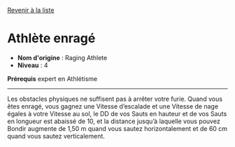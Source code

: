 [Revenir à la liste](..)

# Athlète enragé

 * **Nom d'origine** : Raging Athlete
 * **Niveau** : 4


<p><strong>Prérequis</strong> expert en Athlétisme</p>
<hr>
<p>Les obstacles physiques ne suffisent pas à arrêter votre furie. Quand vous êtes enragé, vous gagnez une Vitesse d’escalade et une Vitesse de nage égales à votre Vitesse au sol, le DD de vos Sauts en hauteur et de vos Sauts en longueur est abaissé de 10, et la distance jusqu’à laquelle vous pouvez Bondir augmente de 1,50 m quand vous sautez horizontalement et de 60 cm quand vous sautez verticalement.</p>